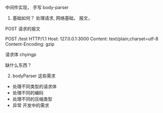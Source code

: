 中间件实现， 手写 body-parser


1. 基础如何？ 
  处理请求, 网络基础， 报文， 

  POST 请求的报文

  POST /test  HTTP/1.1
  Host: 127.0.0.1:3000
  Content: text/plain;charset=utf-8
  Content-Encoding: gzip 

  请求体  chyingp

  缺什么东西？

2. bodyParser 这些需求 
  - 处理不同类型的请求体
  - 处理不同的编码 
  - 处理不同的压缩类型
  - 异常 开发中的需求